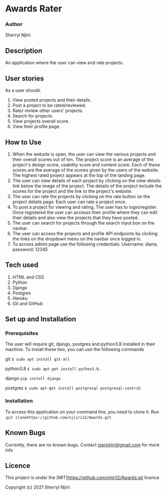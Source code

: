 # Awards Rater
### Author
Sherryl Njiiri

## Description
An application where the user can view and rate projects. 

## User stories
As a user should:
1. View posted projects and their details.
2. Post a project to be rated/reviewed.
3. Rate/ review other users' projects.
4. Search for projects. 
5. View projects overall score.
6. View their profile page.

## How to Use
1. When the website is open, the user can view the various projects and their overall scores out of ten. The project score is an average of the project's design score, usability score and content score. Each of these scores are the average of the scores given by the users of the website. The highest rated project appears at the top of the landing page.
2. The user can view details of each project by clicking on the view details link below the image of the project. The details of the project include the scores for the project and the link to the project's website.
3. The user can rate the projects by clicking on the rate button on the project details page. Each user can rate a project once.
4. To post a project for viewing and rating, The user has to login/register. Once registered the user can accesss their profile where they can edit their details and also view the projects that they have posted.
5. The user can search for projects through the search input box on the navbar.
6. The user can access the projects and profile API endpoints by clicking the links on the dropdown menu on the navbar once logged in.
7. To access admin page use the following credentials: Username: diana, password: 12345

## Tech used
1. HTML and CSS
2. Python
3. Django
4. Postgres
5. Heroku
6. Git and GitHub

## Set up and Installation
### Prerequisites
The user will require git, django, postgres and python3.8 installed in their machine. To install these two, you can use the following commands

git 
```$ sudo apt install git-all```

python3.8 
```$ sudo apt-get install python3.8.```

django
```pip install django```

postgres 
```$ sudo apt-get install postgresql postgresql-contrib```

### Installation
To access this application on your command line, you need to clone it. Run :```git clonehttps://github.com/njiiri12/Awards.git ```

## Known Bugs 
Currently, there are no known bugs. Contact njerinjiiri@gmail.com for more info

## Licence
This project is under the [MIT]https://github.com/njiiri12/Awards.git licence

Copyright (c) 2021 Sherryl Njiiri